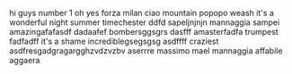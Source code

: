 hi guys
number 1
oh yes
forza milan
ciao
mountain
popopo
weash
it's a wonderful night
summer timechester
ddfd
sapeljnjnjn
mannaggia sampei
amazingafafasdf dadaafef
bombersggsgrs
dasfff
amasterfadfa
trumpest
fadfadff
it's a shame
incrediblegsegsgsg
asdffff
craziest
asdfresgadgragargghzvdzvzbv
aserrre
massimo mael
mannaggia
affabile
aggaera

